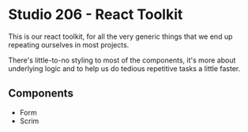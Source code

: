 # Studio 206 - React Toolkit

This is our react toolkit, for all the very generic things that we end up repeating ourselves in most projects.

There's little-to-no styling to most of the components, it's more about underlying logic and to help us do tedious repetitive tasks a little faster.

## Components

- Form
- Scrim
